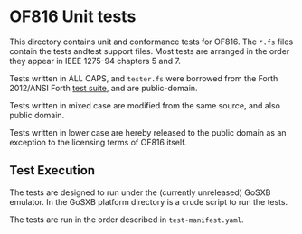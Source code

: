 # OF816 Unit tests

This directory contains unit and conformance tests for OF816.  The ```*.fs``` files
contain the tests andtest support files.  Most tests are arranged in the order they
appear in IEEE 1275-94 chapters 5 and 7.

Tests written in ALL CAPS, and ``tester.fs`` were borrowed from the Forth 2012/ANSI Forth
[test suite](https://github.com/gerryjackson/forth2012-test-suite), and are public-domain.

Tests written in mixed case are modified from the same source, and also
public domain.

Tests written in lower case are hereby released to the public domain as an exception
to the licensing terms of OF816 itself.

## Test Execution

The tests are designed to run under the (currently unreleased) GoSXB emulator.  In the
GoSXB platform directory is a crude script to run the tests.

The tests are run in the order described in ``test-manifest.yaml``.

